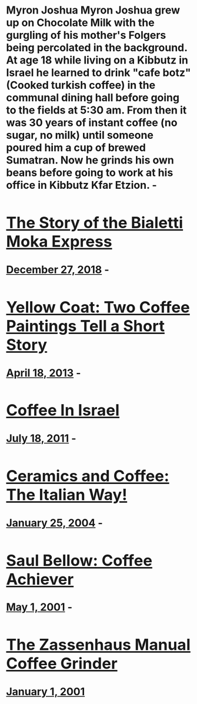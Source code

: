 # Myron Joshua Myron Joshua grew up on Chocolate Milk with the gurgling of his mother's Folgers being percolated in the background. At age 18 while living on a Kibbutz in Israel he learned to drink "cafe botz" (Cooked turkish coffee) in the communal dining hall before going to the fields at 5:30 am. From then it was 30 years of instant coffee (no sugar, no milk) until someone poured him a cup of brewed Sumatran. Now he grinds his own beans before going to work at his office in Kibbutz Kfar Etzion. - [<h2>The Story of the Bialetti Moka Express</h2>December 27, 2018](https://ineedcoffee.com/the-story-of-the-bialetti-moka-express/) - [<h2>Yellow Coat: Two Coffee Paintings Tell a Short Story</h2>April 18, 2013](https://ineedcoffee.com/yellow-coat-two-coffee-paintings-tell-a-short-story/) - [<h2>Coffee In Israel</h2>July 18, 2011](https://ineedcoffee.com/coffee-in-israel/) - [<h2>Ceramics and Coffee: The Italian Way!</h2>January 25, 2004](https://ineedcoffee.com/ceramics-and-coffee-the-italian-way/) - [<h2>Saul Bellow: Coffee Achiever</h2>May 1, 2001](https://ineedcoffee.com/saul-bellow-coffee-achiever/) - [<h2>The Zassenhaus Manual Coffee Grinder</h2>January 1, 2001](https://ineedcoffee.com/grind-your-own-coffee-beans/)